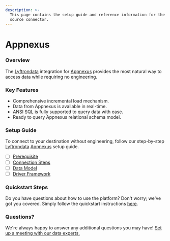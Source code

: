 ```yaml
---
description: >-
  This page contains the setup guide and reference information for the Appnexus
  source connector.
---
```


# Appnexus

### Overview

The [Lyftrondata](https://www.lyftrondata.com/) integration for [Appnexus](None/) provides the most natural way to access data while requiring no engineering.

### Key Features

* Comprehensive incremental load mechanism.
* Data from Appnexus is available in real-time.
* ANSI SQL is fully supported to query data with ease.
* Ready to query Appnexus relational schema model.

### Setup Guide

To connect to your destination without engineering, follow our step-by-step [Lyftrondata](https://www.lyftrondata.com/) [Appnexus](None/) setup guide.

* [ ] [Prerequisite](prerequisite.md)
* [ ] [Connection Steps](connection-steps.md)
* [ ] [Data Model](data-model/erd.md)
* [ ] [Driver Framework](driver-framework/)

### Quickstart Steps

Do you have questions about how to use the platform? Don't worry; we've got you covered. Simply follow the quickstart instructions [here](../../).

### Questions? <a href="#questions" id="questions"></a>

We're always happy to answer any additional questions you may have! [Set up a meeting with our data experts.](https://www.lyftrondata.com/book-a-meeting/)
